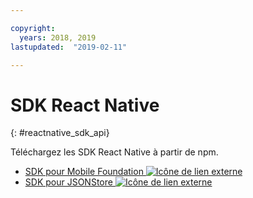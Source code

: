 ```yaml
---

copyright:
  years: 2018, 2019
lastupdated:  "2019-02-11"

---
```


#	SDK React Native
{: #reactnative_sdk_api}

Téléchargez les SDK React Native à partir de npm.

* [SDK pour Mobile Foundation ![Icône de lien externe](../../icons/launch-glyph.svg "Icône de lien externe")](https://www.npmjs.com/package/react-native-ibm-mobilefirst)
* [SDK pour JSONStore ![Icône de lien externe](../../icons/launch-glyph.svg "Icône de lien externe")](https://www.npmjs.com/package/react-native-mobilefirst-jsonstore)

